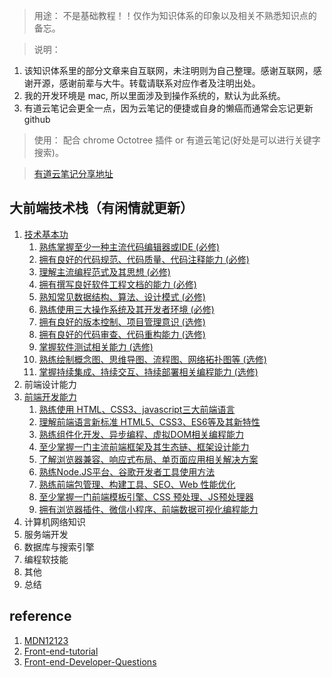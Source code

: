 > 用途： 不是基础教程！！仅作为知识体系的印象以及相关不熟悉知识点的备忘。

> 说明：
1. 该知识体系里的部分文章来自互联网，未注明则为自己整理。感谢互联网，感谢开源，感谢前辈与大牛。转载请联系对应作者及注明出处。
2. 我的开发环境是 mac, 所以里面涉及到操作系统的，默认为此系统。
3. 有道云笔记会更全一点，因为云笔记的便捷或自身的懒癌而通常会忘记更新github

> 使用： 配合 chrome Octotree 插件 or 有道云笔记(好处是可以进行关键字搜索)。

> [有道云笔记分享地址](http://note.youdao.com/noteshare?id=d5dca5a50de8739146b16f735b241772)

## 大前端技术栈（有闲情就更新）
1. [技术基本功](https://github.com/geek-zwb/front-end/tree/master/1_basic)
    1. [熟练掌握至少一种主流代码编辑器或IDE (必修)](https://github.com/geek-zwb/front-end/tree/master/1_basic/1_%E7%BC%96%E8%BE%91%E5%99%A8%E4%B8%8EIDE)
    1. [拥有良好的代码规范、代码质量、代码注释能力 (必修)](https://github.com/geek-zwb/front-end/tree/master/1_basic/2_%E4%BB%A3%E7%A0%81%E8%A7%84%E8%8C%83%E4%B8%8E%E8%B4%A8%E9%87%8F)
    1. [理解主流编程范式及其思想 (必修)](https://github.com/geek-zwb/front-end/tree/master/1_basic/3_%E7%BC%96%E7%A8%8B%E8%8C%83%E5%BC%8F)
    1. [拥有撰写良好软件工程文档的能力 (必修)](https://github.com/geek-zwb/front-end/tree/master/1_basic/4_%E6%92%B0%E5%86%99%E6%96%87%E6%A1%A3/markdown)
    1. [熟知常见数据结构、算法、设计模式 (必修)](https://github.com/geek-zwb/front-end/tree/master/1_basic/5_%E6%95%B0%E6%8D%AE%E7%BB%93%E6%9E%84%E3%80%81%E7%AE%97%E6%B3%95%E3%80%81%E8%AE%BE%E8%AE%A1%E6%A8%A1%E5%BC%8F)
    1. [熟练使用三大操作系统及其开发者环境 (必修)](https://github.com/geek-zwb/front-end/tree/master/1_basic/6_%E6%93%8D%E4%BD%9C%E7%B3%BB%E7%BB%9F)
    1. [拥有良好的版本控制、项目管理意识 (选修)](https://github.com/geek-zwb/front-end/tree/master/1_basic/7_%E7%89%88%E6%9C%AC%E6%8E%A7%E5%88%B6%E3%80%81%E9%A1%B9%E7%9B%AE%E7%AE%A1%E7%90%86)
    1. [拥有良好的代码审查、代码重构能力 (选修)](https://github.com/geek-zwb/front-end/tree/master/1_basic/8_%E4%BB%A3%E7%A0%81%E5%AE%A1%E6%9F%A5%E4%B8%8E%E9%87%8D%E6%9E%84)
    1. [掌握软件测试相关能力 (选修)](https://github.com/geek-zwb/front-end/tree/master/1_basic/9_%E8%BD%AF%E4%BB%B6%E6%B5%8B%E8%AF%95)
    1. [熟练绘制概念图、思维导图、流程图、网络拓扑图等 (选修)](https://github.com/geek-zwb/front-end/tree/master/1_basic/10_%E7%BB%98%E5%9B%BE)
    1. [掌握持续集成、持续交互、持续部署相关编程能力 (选修)](https://github.com/geek-zwb/front-end/tree/master/1_basic/11_%E6%8C%81%E7%BB%AD%E9%9B%86%E6%88%90%E4%B8%8E%E9%83%A8%E7%BD%B2)
2. 前端设计能力
3. [前端开发能力](https://github.com/geek-zwb/front-end/tree/master/3_development)
    1. [熟练使用 HTML、CSS3、javascript三大前端语言](https://github.com/geek-zwb/front-end/tree/master/3_development/1_%E5%89%8D%E7%AB%AF%E4%B8%89%E5%A4%A7%E8%AF%AD%E8%A8%80%E5%9F%BA%E7%A1%80)
    1. [理解前端语言新标准 HTML5、CSS3、ES6等及其新特性](https://github.com/geek-zwb/front-end/tree/master/3_development/2_HTML5%E3%80%81CSS3%E3%80%81ES6==)
    1. [熟练组件化开发、异步编程、虚拟DOM相关编程能力](https://github.com/geek-zwb/front-end/tree/master/3_development/3_%E7%BB%84%E4%BB%B6%E5%8C%96%E3%80%81%E5%BC%82%E6%AD%A5%E3%80%81%E8%99%9A%E6%8B%9FDOM)
    1. [至少掌握一门主流前端框架及其生态链、框架设计能力](https://github.com/geek-zwb/front-end/tree/master/3_development/4_%E4%B8%BB%E6%B5%81%E6%A1%86%E6%9E%B6%E5%8F%8A%E5%85%B6%E7%94%9F%E6%80%81%E9%93%BE)
    1. [了解浏览器兼容、响应式布局、单页面应用相关解决方案](https://github.com/geek-zwb/front-end/tree/master/3_development/5_%E6%B5%8F%E8%A7%88%E5%99%A8%E5%85%BC%E5%AE%B9%E3%80%81%E5%93%8D%E5%BA%94%E5%BC%8F%E3%80%81SPA)
    1. [熟练Node.JS平台、谷歌开发者工具使用方法](https://github.com/geek-zwb/front-end/tree/master/3_development/6_Node.JS%E3%80%81%E5%BC%80%E5%8F%91%E8%80%85%E5%B7%A5%E5%85%B7)
    1. [熟练前端包管理、构建工具、SEO、Web 性能优化](https://github.com/geek-zwb/front-end/tree/master/3_development/7_%E6%9E%84%E5%BB%BA%E5%8F%8Aweb%E6%80%A7%E8%83%BD%E4%BC%98%E5%8C%96)
    1. [至少掌握一门前端模板引擎、CSS 预处理、JS预处理器](https://github.com/geek-zwb/front-end/tree/master/3_development/8_%E6%A8%A1%E6%9D%BF%E5%BC%95%E6%93%8E%E4%B8%8E%E9%A2%84%E5%A4%84%E7%90%86%E5%99%A8)
    1. [拥有浏览器插件、微信小程序、前端数据可视化编程能力](https://github.com/geek-zwb/front-end/tree/master/3_development/9_%E5%BE%AE%E4%BF%A1%E5%B0%8F%E7%A8%8B%E5%BA%8F%E3%80%81%E6%95%B0%E6%8D%AE%E5%8F%AF%E8%A7%86%E5%8C%96%E7%AD%89)
4. 计算机网络知识
5. 服务端开发
6. 数据库与搜索引擎
7. 编程软技能
8. 其他
9. 总结


## reference
1. [MDN12123](https://developer.mozilla.org/zh-CN/docs/Web)
1. [Front-end-tutorial](https://github.com/windiest/Front-end-tutorial)
1. [Front-end-Developer-Questions](https://github.com/markyun/My-blog/tree/master/Front-end-Developer-Questions/Questions-and-Answers)
